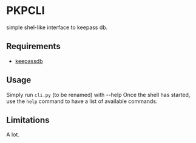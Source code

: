 PKPCLI
======

simple shel-like interface to keepass db.

Requirements
------------

* [keepassdb](https://github.com/hozn/keepassdb)

Usage
-----

Simply run `cli.py` (to be renamed) with --help
Once the shell has started, use the `help` command to have a list of available
commands.

Limitations
-----------

A lot.
